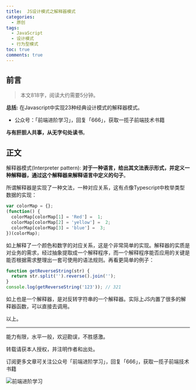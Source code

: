 ```yaml
---
title:  JS设计模式之解释器模式
categories:
  - 原创
tags:
  - JavaScript
  - 设计模式
  - 行为型模式
toc: true
comments: true
---
```


## 前言

> 本文818字，阅读大约需要5分钟。

**总括:** 在Javascript中实现23种经典设计模式的解释器模式。

- 公众号：「前端进阶学习」，回复「666」，获取一揽子前端技术书籍

**与有肝胆人共事，从无字句处读书**。

<!-- more -->

## 正文

解释器模式(Interpreter pattern):   **对于一种语言，给出其文法表示形式，并定义一种解释器，通过这个解释器来解释语言中定义的句子**。

所谓解释器是实现了一种文法，一种对应关系，这有点像Typescript中枚举类型数据的实现：

```js
var colorMap = {};
(function() {
  colorMap[colorMap[1] = 'Red'] =  1;
  colorMap[colorMap[2] = 'yellow'] =  2;
  colorMap[colorMap[3] = 'blue'] =  3;
})(colorMap);
```

如上解释了一个颜色和数字的对应关系，这是个非常简单的实现。解释器的实质是对业务的需求，经过抽象提取成一个解释程序，而一个解释程序能否应用的关键是能否根据需求整理出一套可使用的语法规则。再看更简单的例子：

```js
function getReverseString(str) {
  return str.split('').reverse().join('');
}
console.log(getReverseString('123')); // 321
```

如上也是一个解释器，是对反转字符串的一个解释器。实际上JS内置了很多的解释器函数，可以直接去调用。

以上。

---

能力有限，水平一般，欢迎勘误，不胜感激。

转载请获本人授权，并注明作者和出处。

订阅更多文章可关注公众号「前端进阶学习」，回复「666」，获取一揽子前端技术书籍

![前端进阶学习](https://image.damonare.cn/qianduanjinjie.png)